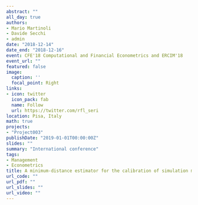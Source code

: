 ```yaml
---
abstract: ""
all_day: true
authors:
- Mario Martinoli
- Davide Secchi
- admin
date: "2018-12-14"
date_end: "2018-12-16"
event: CFE'18 Computational and Financial Econometrics and ERCIM'18
event_url: ""
featured: false
image:
  caption: ''
  focal_point: Right
links:
- icon: twitter
  icon_pack: fab
  name: Follow
  url: https://twitter.com/rfl_seri
location: Pisa, Italy
math: true
projects:
- "Project003"
publishDate: "2019-01-01T00:00:00Z"
slides: ""
summary: "International conference"
tags:
- Management
- Econometrics
title: A minimum-distance estimator for the calibration of simulation models
url_code: ""
url_pdf: ""
url_slides: ""
url_video: ""
---
```

